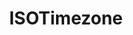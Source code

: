 ---
layout: api
title: ISOTimezone
permalink: ISOTimezone/index.html
filename: api/ISOTimeZone.md
---